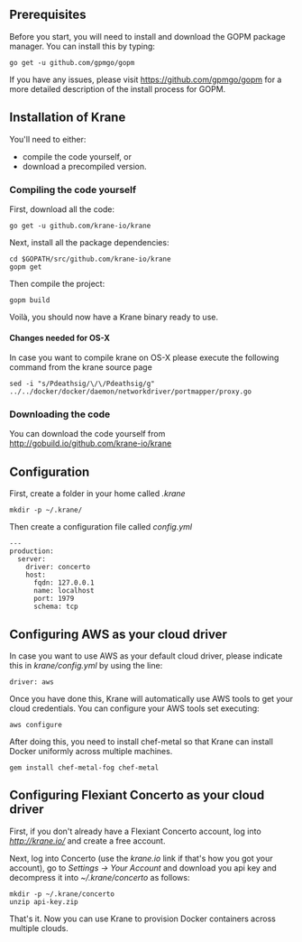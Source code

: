 ## Prerequisites

Before you start, you will need to install and download the GOPM package manager. You can install this by typing:

    go get -u github.com/gpmgo/gopm

If you have any issues, please visit https://github.com/gpmgo/gopm for a more detailed description of the install process for GOPM.

## Installation of Krane

You'll need to either:
* compile the code yourself, or
* download a precompiled version.

### Compiling the code yourself

First, download all the code:

    go get -u github.com/krane-io/krane

Next, install all the package dependencies:

    cd $GOPATH/src/github.com/krane-io/krane
    gopm get
    
Then compile the project:
    
    gopm build
    
Voilà, you should now have a Krane binary ready to use.

#### Changes needed for OS-X

In case you want to compile krane on OS-X please execute the following command from the krane source page

    sed -i "s/Pdeathsig/\/\/Pdeathsig/g" ../../docker/docker/daemon/networkdriver/portmapper/proxy.go

### Downloading the code

You can download the code yourself from http://gobuild.io/github.com/krane-io/krane

## Configuration

First, create a folder in your home called *.krane*

    mkdir -p ~/.krane/
    
Then create a configuration file called *config.yml*

```
--- 
production: 
  server: 
    driver: concerto
    host: 
      fqdn: 127.0.0.1
      name: localhost
      port: 1979
      schema: tcp
```
## Configuring AWS as your cloud driver

In case you want to use AWS as your default cloud driver, please indicate this in *krane/config.yml* by using the line:

    driver: aws

Once you have done this, Krane will automatically use AWS tools to get your cloud credentials. You can configure your AWS tools set executing:

    aws configure
    
After doing this, you need to install chef-metal so that Krane can install Docker uniformly across multiple machines.

    gem install chef-metal-fog chef-metal
    
## Configuring Flexiant Concerto as your cloud driver

First, if you don't already have a Flexiant Concerto account, log into *http://krane.io/* and create a free account.

Next, log into Concerto (use the *krane.io* link if that's how you got your account), go to *Settings -> Your Account* and download you api key and decompress it into *~/.krane/concerto* as follows:

    mkdir -p ~/.krane/concerto
    unzip api-key.zip

That's it. Now you can use Krane to provision Docker containers across multiple clouds.
